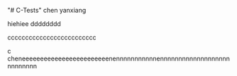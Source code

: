 "# C-Tests" 
chen yanxiang 

hiehiee
dddddddd



ccccccccccccccccccccccccc

c
cheneeeeeeeeeeeeeeeeeeeeeeeenennnnnnnnnnnennnnnnnnnnnnnnnnnnnnnnnnnnn
